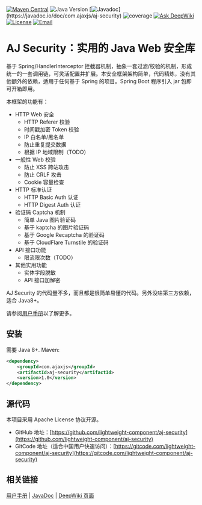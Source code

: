 [![Maven Central](https://img.shields.io/maven-central/v/com.ajaxjs/aj-security?label=Latest%20Release)](https://central.sonatype.com/artifact/com.ajaxjs/aj-security)
![Java Version](https://img.shields.io/badge/Java-8-blue)
[![Javadoc](https://img.shields.io/badge/javadoc-1.0-brightgreen.svg?)](https://javadoc.io/doc/com.ajaxjs/aj-security)
![coverage](https://img.shields.io/badge/coverage-80%25-yellowgreen.svg?maxAge=2592000)
[![Ask DeepWiki](https://deepwiki.com/badge.svg)](https://deepwiki.com/lightweight-component/aj-security)
[![License](https://img.shields.io/badge/license-Apache--2.0-green.svg?longCache=true&style=flat)](http://www.apache.org/licenses/LICENSE-2.0.txt)
[![Email](https://img.shields.io/badge/Contact--me-Email-orange.svg)](mailto:frank@ajaxjs.com)


# AJ Security：实用的 Java Web 安全库

基于 Spring/HandlerInterceptor 拦截器机制，抽象一套过滤/校验的机制，形成统一的一套调用链，可灵活配置并扩展。本安全框架架构简单，代码精炼，没有其他额外的依赖，适用于任何基于 Spring 的项目。Spring Boot 程序引入 jar 包即可开箱即用。

本框架的功能有：

- HTTP Web 安全
  - HTTP Referer 校验
  - 时间戳加密 Token 校验
  - IP 白名单/黑名单
  - 防止重复提交数据
  - 根据 IP 地域限制（TODO）
- 一般性 Web 校验
  - 防止 XSS 跨站攻击
  - 防止 CRLF 攻击
  - Cookie 容量检查
- HTTP 标准认证
  - HTTP Basic Auth 认证
  - HTTP Digest Auth 认证
- 验证码 Captcha 机制
  - 简单 Java 图片验证码
  - 基于 kaptcha 的图片验证码
  - 基于 Google Recaptcha 的验证码
  - 基于 CloudFlare Turnstile 的验证码
- API 接口功能
  - 限流限次数（TODO）
- 其他实用功能
  - 实体字段脱敏
  - API 接口加解密


AJ Security 的代码量不多，而且都是很简单易懂的代码。另外没啥第三方依赖，适合 Java8+。

请参阅[用户手册](https://security.ajaxjs.com)以了解更多。

## 安装

需要 Java 8+. Maven:

```xml
<dependency>
    <groupId>com.ajaxjs</groupId>
    <artifactId>aj-security</artifactId>
    <version>1.0</version>
</dependency>
```

## 源代码
本项目采用 Apache License 协议开源。

- GitHub 地址：[https://github.com/lightweight-component/aj-security](https://github.com/lightweight-component/aj-security)
- GitCode 地址（适合中国用户快速访问）：[https://gitcode.com/lightweight-component/aj-security](https://gitcode.com/lightweight-component/aj-security)

## 相关链接

[用户手册](https://security.ajaxjs.com) | [JavaDoc](https://javadoc.io/doc/com.ajaxjs/aj-security) | [DeepWiki 页面](https://deepwiki.com/lightweight-component/aj-security)
